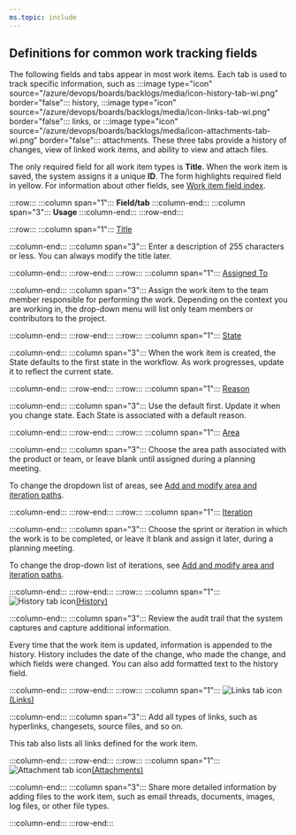 ```yaml
---
ms.topic: include
---
```



## Definitions for common work tracking fields  

<a id="definitions-in-common"></a>

The following fields and tabs appear in most work items. Each tab is used to track specific information, such as :::image type="icon" source="/azure/devops/boards/backlogs/media/icon-history-tab-wi.png" border="false"::: history, :::image type="icon" source="/azure/devops/boards/backlogs/media/icon-links-tab-wi.png" border="false"::: links, or :::image type="icon" source="/azure/devops/boards/backlogs/media/icon-attachments-tab-wi.png" border="false"::: attachments. These three tabs provide a history of changes, view of linked work items, and ability to view and attach files.  

The only required field for all work item types is **Title**. When the work item is saved, the system assigns it a unique **ID**. The form highlights required field in yellow. For information about other fields, see [Work item field index](../work-items/guidance/work-item-field.md).   

:::row:::
   :::column span="1":::
   **Field/tab**
   :::column-end:::
   :::column span="3":::
   **Usage**
   :::column-end:::
:::row-end:::

:::row:::
   :::column span="1":::
   [Title](/azure/devops/boards/queries/titles-ids-descriptions) 

   :::column-end:::
   :::column span="3":::
   Enter a description of 255 characters or less. You can always modify the title later.

   :::column-end:::
:::row-end:::
:::row:::
   :::column span="1":::
   [Assigned To](/azure/devops/boards/queries/query-by-workflow-changes)

   :::column-end:::
   :::column span="3":::
   Assign the work item to the team member responsible for performing the work. Depending on the context you are working in, the drop-down menu will list only team members or contributors to the project.

   :::column-end:::
:::row-end:::
:::row:::
   :::column span="1":::
   [State](/azure/devops/boards/queries/query-by-workflow-changes)

   :::column-end:::
   :::column span="3":::
   When the work item is created, the State defaults to the first state in the workflow. As work progresses, update it to reflect the current state.

   :::column-end:::
:::row-end:::
:::row:::
   :::column span="1":::
   [Reason](/azure/devops/boards/queries/query-by-workflow-changes)

   :::column-end:::
   :::column span="3":::
   Use the default first. Update it when you change state. Each State is associated with a default reason.

   :::column-end:::
:::row-end:::
:::row:::
   :::column span="1":::
   [Area](/azure/devops/organizations/settings/set-area-paths)

   :::column-end:::
   :::column span="3":::
   Choose the area path associated with the product or team, or leave blank until assigned during a planning meeting.

   To change the dropdown list of areas, see [Add and modify area and iteration paths](/azure/devops/organizations/settings/set-area-paths).

   :::column-end:::
:::row-end:::
:::row:::
   :::column span="1":::
   [Iteration](/azure/devops/organizations/settings/set-area-paths)

   :::column-end:::
   :::column span="3":::
   Choose the sprint or iteration in which the work is to be completed, or leave it blank and assign it later, during a planning meeting.

   To change the drop-down list of iterations, see [Add and modify area and iteration paths](/azure/devops/organizations/settings/set-area-paths).

   :::column-end:::
:::row-end:::
:::row:::
   :::column span="1":::
   ![History tab icon](/azure/devops/boards/backlogs/media/icon-history-tab-wi.png)[(History)](/azure/devops/boards/queries/history-and-auditing)

   :::column-end:::
   :::column span="3":::
   Review the audit trail that the system captures and capture additional information.

   Every time that the work item is updated, information is appended to the history. History includes the date of the change, who made the change, and which fields were changed. You can also add formatted text to the history field.

   :::column-end:::
:::row-end:::
:::row:::
   :::column span="1":::
   ![Links tab icon](/azure/devops/boards/backlogs/media/icon-links-tab-wi.png) [(Links)](/azure/devops/boards/queries/link-work-items-support-traceability)

   :::column-end:::
   :::column span="3":::
   Add all types of links, such as hyperlinks, changesets, source files, and so on.

   This tab also lists all links defined for the work item.

   :::column-end:::
:::row-end:::
:::row:::
   :::column span="1":::
   ![Attachment tab icon](/azure/devops/boards/backlogs/media/icon-attachments-tab-wi.png)[(Attachments)](/azure/devops/boards/queries/linking-attachments) 

   :::column-end:::
   :::column span="3":::
   Share more detailed information by adding files to the work item, such as email threads, documents, images, log files, or other file types.

   :::column-end:::
:::row-end:::